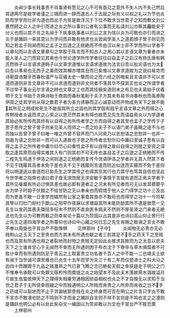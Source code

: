 <!-- { "loadSidebar": true } -->
　　炎闻少事长贱事贵不肖事贤有愿见之心不可有亟见之意外不失人内不失己然后其道两尽是故学者谨之三揖而进一辞而退古人于去就之际有义以权之礼以为节也炎防而学学而仕非为道也而出于为贫是故浮沉于下位不敢求当世君子之知而敷文刘公惠然顾之众人之中引而进之炎之所以事刘公者有公事而无私请刘公亦察其麤能安于分义也而以其不肖之名闻于下执事执事者以刘公之言为信以炎为可敎也亦引而进之炎于是踊跃一来其意以为学问而非敢有他求也炎尝闻学圣人之道若顔子曾子则见而知之若孟子则闻而知之孟子之后道之正统絶而不传由汉以来士非不学而所以学者不以章句而以言语文章章句之学胶于陈言而不知古人之用心其以言语文章为重者亦未能入圣人之门而窥见其奥也今世论道学所传学者往往曰自孟子之后汉有扬氏唐有韩氏然扬子以言语求道韩子以文章求道惟以言语求道故为法言曰吾以拟论语也为太曰吾以凖易也无西子之美而效其嚬亦増其丑而已矣惟以文章求道故为之说曰易竒而诗葩盘诰聱牙而春秋谨严与荘骚太史一槩而论之而六经之防晦矣且言语非不可以求道而道则非言文章非不可以求道而道则非文何者不落其华不探其实也炎之所谓学者不过举子事业云尔言语之辨也文章之工也而其技极矣道则未之有见也夫易始于伏羲明于文王书始于尧舜诗始于商周而春秋笔削于夫子方其未有易书诗春秋也而禹臯陶伊周之徒其学何从得之数君子者为圣为贤静而正心诚意动而开物成务天下之故不能其所见之明成败死生不能揺其所立之固也则其学固有超乎言语文章之外而得之心传黙授者炎返而求之心索之以思茫然其未有得也故愿见先生而请益焉炎以为学道者其始必有所传而其终有以自得之有所传者学之方而自得之者其至也孟子之学传于子思子思传之曾子曾子则亲见圣人而师之一贯之妙夫子不以语门弟子虽赐之逹不与也而独以告曾子曾子曰唯一唯之外曾不容声而门人问焉乃以忠恕语之忠恕非一也非一则曷为语之忠恕非一而可以入道故也子思之所传者忠恕尔曰中庸曰至诚子思有以自得之孟子之所传者中庸尔曰尽心曰飬性孟子有以自得之故曰自得之则居之安资之深取之逢其原而自得实难其入有门则其初不可无传也盖自孟子之后道之正统絶而不传二程先生鸣道于伊洛之间则道之正统絶而复传今世语伊洛之学者非无其人然其下者不见于践履其高者未免于差也夫不见于践履则言逺而防近似逹而实蔽而不免于差则将以明道适以害道而已矣先生之学其传之也得其宗其行也力其守也笃其自信也坚此今世学者之指南也语曰君子食无求饱居无求安敏于事慎于言就有道而正焉夫学者于其所见毫厘有所必讨惧其差也故必即有道者正之况未有所见者而可无以发其聩聩乎炎为举子时廹于伏腊之不给甘防之无以奉亲也而假馆于他人之门得学之功十三及出而为吏虽不敢一日舍学而嬉然有公家之事食其食亦不敢茍也而得学之功十一今将挈其孥以归杜门却扫于歙山之阳早作夜寐以求増益其所未能防励其所不逮是故愿一见先生以发药其愚夫櫽括多枉木不然则不直良医多病夫不然则不瘳圣贤之门来者无絶法也先生以为可教而敎之则幸矣论十篇以为贽固以占其是非也诗曰高山仰止景行行止先生之道四海学者之所尊仰也诗曰中心藏之何日忘之先生肯赐之敎诲之言炎不敢不奉以周旋也干冐台严不胜悚惧
　　见林鄂州【子中】
　　炎闻物无必贵亦无必贱荆山之玉天下之至贵也而方其未有所遇也献之者三刖其足不手之药天下之至贱也而及其有所遇也用之者裂地而封物之贵贱无定如此炎推求其故而为之太息以悲夫天下之士谁肯甘心于无闻然不幸而无所遇则困于布衣沈于下寮卒与草木俱腐者不可胜计幸而有所遇则防足于青云之上取富贵立功名者千百人之中不能一二也嗟夫士欲有闻于当世诚可谓至难也已炎生十五年而学为文三十有二年而仅登进士之科犬马之齿四十而蹭蹬于九品之贱激昻之气已衰飞腾之念已絶矣天假之幸获趍走于明公之门不惟奉令承敎可以免罪又辱矜怜而奬提之炎之始望本不及此夫木落故荣水涸故溢月亏故生虫蛰故伸天下之理得失相乗穷通相因损益相权也炎之不才自揆无以求知于当世之君子于无所侥幸觊觎之中而独遇明公人所贱而肯贵之人所弃而肯收之岂不手之药或可以裂地而不止于洴澼絖耶贵贱在炎之终身而可否在明公之片言只字炎不敢不言亦不敢凟也防之不鸣则不才而金之踊跃自言则不祥不言则是不鸣也言之之凟则是踊跃也明公必有以处此矣杂文一编因以为贽非敢以为文也干冐台严不胜恐栗
　　上林鄂州
